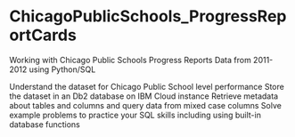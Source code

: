 # ChicagoPublicSchools_ProgressReportCards
Working with Chicago Public Schools Progress Reports Data from 2011-2012 using Python/SQL

Understand the dataset for Chicago Public School level performance
Store the dataset in an Db2 database on IBM Cloud instance
Retrieve metadata about tables and columns and query data from mixed case columns
Solve example problems to practice your SQL skills including using built-in database functions
